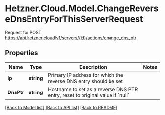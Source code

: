 # Hetzner.Cloud.Model.ChangeReverseDnsEntryForThisServerRequest
Request for POST https://api.hetzner.cloud/v1/servers/{id}/actions/change_dns_ptr

## Properties

Name | Type | Description | Notes
------------ | ------------- | ------------- | -------------
**Ip** | **string** | Primary IP address for which the reverse DNS entry should be set | 
**DnsPtr** | **string** | Hostname to set as a reverse DNS PTR entry, reset to original value if &#x60;null&#x60; | 

[[Back to Model list]](../../README.md#documentation-for-models) [[Back to API list]](../../README.md#documentation-for-api-endpoints) [[Back to README]](../../README.md)

